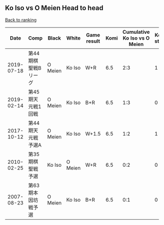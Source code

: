 ## Ko Iso vs O Meien Head to head

[Back to ranking](../../index.md)




| **Date** | **Comp** | **Black** | **White** | **Game result** | **Komi** | **Cumulative Ko Iso vs O Meien** | **Ko Iso streak** | **O Meien streak** | 
| --- | --- | --- | --- | --- | --- | --- | --- | --- |
| 2019-07-18 | 第44期棋聖戦Bリーグ | O Meien | Ko Iso | W+R | 6.5 | 2:3 | 1 | 0 | 
| 2019-02-14 | 第45期天元戦1回戦 | O Meien | Ko Iso | B+R | 6.5 | 1:3 | 0 | 1 | 
| 2017-10-12 | 第44期天元戦予選A | O Meien | Ko Iso | W+1.5 | 6.5 | 1:2 | 1 | 0 | 
| 2010-02-25 | 第35期棋聖戦予選 | Ko Iso | O Meien | W+R | 6.5 | 0:2 | 0 | 2 | 
| 2007-08-23 | 第63期本因坊戦予選 | O Meien | Ko Iso | B+R | 6.5 | 0:1 | 0 | 1 |




